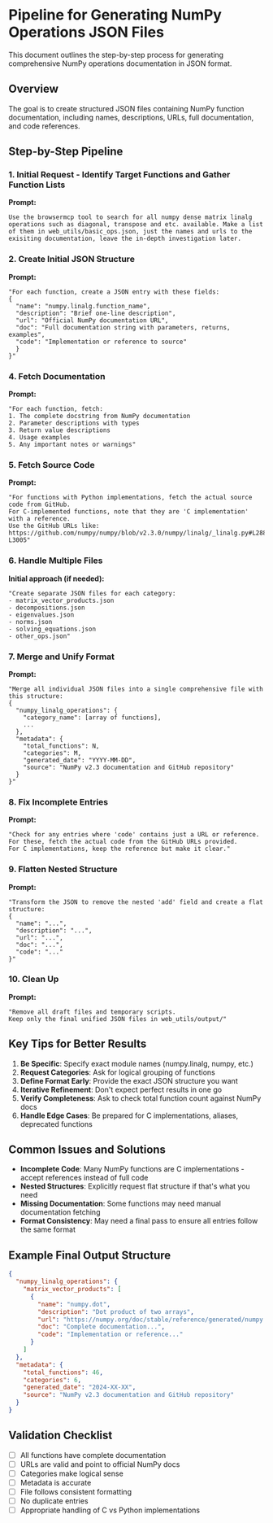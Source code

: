 # Pipeline for Generating NumPy Operations JSON Files

This document outlines the step-by-step process for generating comprehensive NumPy operations documentation in JSON format.

## Overview

The goal is to create structured JSON files containing NumPy function documentation, including names, descriptions, URLs, full documentation, and code references.

## Step-by-Step Pipeline

### 1. Initial Request - Identify Target Functions and Gather Function Lists

**Prompt:**
```
Use the browsermcp tool to search for all numpy dense matrix linalg operations such as diagonal, transpose and etc. available. Make a list of them in web_utils/basic_ops.json, just the names and urls to the exisiting documentation, leave the in-depth investigation later.
```

### 2. Create Initial JSON Structure

**Prompt:**
```
"For each function, create a JSON entry with these fields:
{
  "name": "numpy.linalg.function_name",
  "description": "Brief one-line description",
  "url": "Official NumPy documentation URL",
  "doc": "Full documentation string with parameters, returns, examples",
  "code": "Implementation or reference to source"
  }
}"
```

### 4. Fetch Documentation

**Prompt:**
```
"For each function, fetch:
1. The complete docstring from NumPy documentation
2. Parameter descriptions with types
3. Return value descriptions
4. Usage examples
5. Any important notes or warnings"
```

### 5. Fetch Source Code

**Prompt:**
```
"For functions with Python implementations, fetch the actual source code from GitHub.
For C-implemented functions, note that they are 'C implementation' with a reference.
Use the GitHub URLs like: https://github.com/numpy/numpy/blob/v2.3.0/numpy/linalg/_linalg.py#L2888-L3005"
```

### 6. Handle Multiple Files

**Initial approach (if needed):**
```
"Create separate JSON files for each category:
- matrix_vector_products.json
- decompositions.json
- eigenvalues.json
- norms.json
- solving_equations.json
- other_ops.json"
```

### 7. Merge and Unify Format

**Prompt:**
```
"Merge all individual JSON files into a single comprehensive file with this structure:
{
  "numpy_linalg_operations": {
    "category_name": [array of functions],
    ...
  },
  "metadata": {
    "total_functions": N,
    "categories": M,
    "generated_date": "YYYY-MM-DD",
    "source": "NumPy v2.3 documentation and GitHub repository"
  }
}"
```

### 8. Fix Incomplete Entries

**Prompt:**
```
"Check for any entries where 'code' contains just a URL or reference.
For these, fetch the actual code from the GitHub URLs provided.
For C implementations, keep the reference but make it clear."
```

### 9. Flatten Nested Structure

**Prompt:**
```
"Transform the JSON to remove the nested 'add' field and create a flat structure:
{
  "name": "...",
  "description": "...",
  "url": "...",
  "doc": "...",
  "code": "..."
}"
```

### 10. Clean Up

**Prompt:**
```
"Remove all draft files and temporary scripts.
Keep only the final unified JSON files in web_utils/output/"
```

## Key Tips for Better Results

1. **Be Specific**: Specify exact module names (numpy.linalg, numpy, etc.)
2. **Request Categories**: Ask for logical grouping of functions
3. **Define Format Early**: Provide the exact JSON structure you want
4. **Iterative Refinement**: Don't expect perfect results in one go
5. **Verify Completeness**: Ask to check total function count against NumPy docs
6. **Handle Edge Cases**: Be prepared for C implementations, aliases, deprecated functions

## Common Issues and Solutions

- **Incomplete Code**: Many NumPy functions are C implementations - accept references instead of full code
- **Nested Structures**: Explicitly request flat structure if that's what you need
- **Missing Documentation**: Some functions may need manual documentation fetching
- **Format Consistency**: May need a final pass to ensure all entries follow the same format

## Example Final Output Structure

```json
{
  "numpy_linalg_operations": {
    "matrix_vector_products": [
      {
        "name": "numpy.dot",
        "description": "Dot product of two arrays",
        "url": "https://numpy.org/doc/stable/reference/generated/numpy.dot.html",
        "doc": "Complete documentation...",
        "code": "Implementation or reference..."
      }
    ]
  },
  "metadata": {
    "total_functions": 46,
    "categories": 6,
    "generated_date": "2024-XX-XX",
    "source": "NumPy v2.3 documentation and GitHub repository"
  }
}
```

## Validation Checklist

- [ ] All functions have complete documentation
- [ ] URLs are valid and point to official NumPy docs
- [ ] Categories make logical sense
- [ ] Metadata is accurate
- [ ] File follows consistent formatting
- [ ] No duplicate entries
- [ ] Appropriate handling of C vs Python implementations